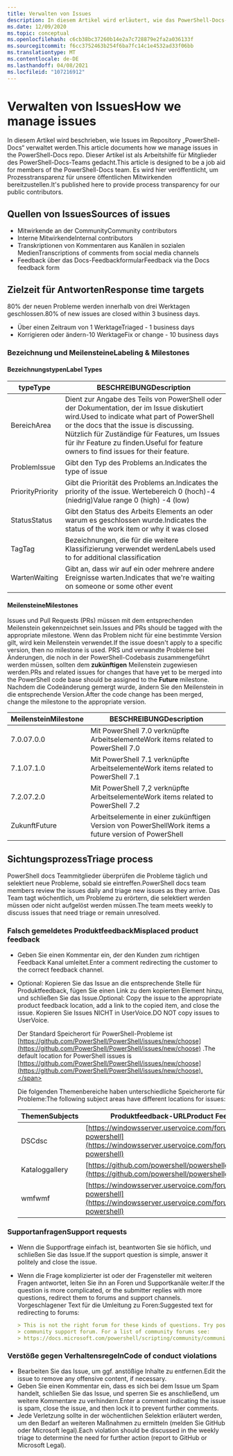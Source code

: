 ```yaml
---
title: Verwalten von Issues
description: In diesem Artikel wird erläutert, wie das PowerShell-Docs-Team Issues verwaltet.
ms.date: 12/09/2020
ms.topic: conceptual
ms.openlocfilehash: c6cb38bc37260b14e2a7c728879e2fa2a036133f
ms.sourcegitcommit: f6cc3752463b254f6ba7fc14c1e4532ad33f06bb
ms.translationtype: MT
ms.contentlocale: de-DE
ms.lasthandoff: 04/08/2021
ms.locfileid: "107216912"
---
```

# <a name="how-we-manage-issues"></a><span data-ttu-id="af79c-103">Verwalten von Issues</span><span class="sxs-lookup"><span data-stu-id="af79c-103">How we manage issues</span></span>

<span data-ttu-id="af79c-104">In diesem Artikel wird beschrieben, wie Issues im Repository „PowerShell-Docs“ verwaltet werden.</span><span class="sxs-lookup"><span data-stu-id="af79c-104">This article documents how we manage issues in the PowerShell-Docs repo.</span></span> <span data-ttu-id="af79c-105">Dieser Artikel ist als Arbeitshilfe für Mitglieder des PowerShell-Docs-Teams gedacht.</span><span class="sxs-lookup"><span data-stu-id="af79c-105">This article is designed to be a job aid for members of the PowerShell-Docs team.</span></span> <span data-ttu-id="af79c-106">Es wird hier veröffentlicht, um Prozesstransparenz für unsere öffentlichen Mitwirkenden bereitzustellen.</span><span class="sxs-lookup"><span data-stu-id="af79c-106">It's published here to provide process transparency for our public contributors.</span></span>

## <a name="sources-of-issues"></a><span data-ttu-id="af79c-107">Quellen von Issues</span><span class="sxs-lookup"><span data-stu-id="af79c-107">Sources of issues</span></span>

- <span data-ttu-id="af79c-108">Mitwirkende an der Community</span><span class="sxs-lookup"><span data-stu-id="af79c-108">Community contributors</span></span>
- <span data-ttu-id="af79c-109">Interne Mitwirkende</span><span class="sxs-lookup"><span data-stu-id="af79c-109">Internal contributors</span></span>
- <span data-ttu-id="af79c-110">Transkriptionen von Kommentaren aus Kanälen in sozialen Medien</span><span class="sxs-lookup"><span data-stu-id="af79c-110">Transcriptions of comments from social media channels</span></span>
- <span data-ttu-id="af79c-111">Feedback über das Docs-Feedbackformular</span><span class="sxs-lookup"><span data-stu-id="af79c-111">Feedback via the Docs feedback form</span></span>

## <a name="response-time-targets"></a><span data-ttu-id="af79c-112">Zielzeit für Antworten</span><span class="sxs-lookup"><span data-stu-id="af79c-112">Response time targets</span></span>

<span data-ttu-id="af79c-113">80% der neuen Probleme werden innerhalb von drei Werktagen geschlossen.</span><span class="sxs-lookup"><span data-stu-id="af79c-113">80% of new issues are closed within 3 business days.</span></span>

- <span data-ttu-id="af79c-114">Über einen Zeitraum von 1 Werktage</span><span class="sxs-lookup"><span data-stu-id="af79c-114">Triaged - 1 business days</span></span>
- <span data-ttu-id="af79c-115">Korrigieren oder ändern-10 Werktage</span><span class="sxs-lookup"><span data-stu-id="af79c-115">Fix or change - 10 business days</span></span>

### <a name="labeling--milestones"></a><span data-ttu-id="af79c-116">Bezeichnung und Meilensteine</span><span class="sxs-lookup"><span data-stu-id="af79c-116">Labeling & Milestones</span></span>

#### <a name="label-types"></a><span data-ttu-id="af79c-117">Bezeichnungstypen</span><span class="sxs-lookup"><span data-stu-id="af79c-117">Label Types</span></span>

|   <span data-ttu-id="af79c-118">type</span><span class="sxs-lookup"><span data-stu-id="af79c-118">Type</span></span>   | <span data-ttu-id="af79c-119">BESCHREIBUNG</span><span class="sxs-lookup"><span data-stu-id="af79c-119">Description</span></span>                                                         |
| -------- | ------------------------------------------------------------------- |
| <span data-ttu-id="af79c-120">Bereich</span><span class="sxs-lookup"><span data-stu-id="af79c-120">Area</span></span>     | <span data-ttu-id="af79c-121">Dient zur Angabe des Teils von PowerShell oder der Dokumentation, der im Issue diskutiert wird.</span><span class="sxs-lookup"><span data-stu-id="af79c-121">Used to indicate what part of PowerShell or the docs that the issue is discussing.</span></span><br><span data-ttu-id="af79c-122">Nützlich für Zuständige für Features, um Issues für ihr Feature zu finden.</span><span class="sxs-lookup"><span data-stu-id="af79c-122">Useful for feature owners to find issues for their feature.</span></span> |
| <span data-ttu-id="af79c-123">Problem</span><span class="sxs-lookup"><span data-stu-id="af79c-123">Issue</span></span>    | <span data-ttu-id="af79c-124">Gibt den Typ des Problems an.</span><span class="sxs-lookup"><span data-stu-id="af79c-124">Indicates the type of issue</span></span>                                         |
| <span data-ttu-id="af79c-125">Priority</span><span class="sxs-lookup"><span data-stu-id="af79c-125">Priority</span></span> | <span data-ttu-id="af79c-126">Gibt die Priorität des Problems an.</span><span class="sxs-lookup"><span data-stu-id="af79c-126">Indicates the priority of the issue.</span></span> <span data-ttu-id="af79c-127">Wertebereich 0 (hoch)-4 (niedrig)</span><span class="sxs-lookup"><span data-stu-id="af79c-127">Value range 0 (high) -4 (low)</span></span>  |
| <span data-ttu-id="af79c-128">Status</span><span class="sxs-lookup"><span data-stu-id="af79c-128">Status</span></span>   | <span data-ttu-id="af79c-129">Gibt den Status des Arbeits Elements an oder warum es geschlossen wurde.</span><span class="sxs-lookup"><span data-stu-id="af79c-129">Indicates the status of the work item or why it was closed</span></span>          |
| <span data-ttu-id="af79c-130">Tag</span><span class="sxs-lookup"><span data-stu-id="af79c-130">Tag</span></span>      | <span data-ttu-id="af79c-131">Bezeichnungen, die für die weitere Klassifizierung verwendet werden</span><span class="sxs-lookup"><span data-stu-id="af79c-131">Labels used to for additional classification</span></span>                        |
| <span data-ttu-id="af79c-132">Warten</span><span class="sxs-lookup"><span data-stu-id="af79c-132">Waiting</span></span>  | <span data-ttu-id="af79c-133">Gibt an, dass wir auf ein oder mehrere andere Ereignisse warten.</span><span class="sxs-lookup"><span data-stu-id="af79c-133">Indicates that we're waiting on someone or some other event</span></span>         |

#### <a name="milestones"></a><span data-ttu-id="af79c-134">Meilensteine</span><span class="sxs-lookup"><span data-stu-id="af79c-134">Milestones</span></span>

<span data-ttu-id="af79c-135">Issues und Pull Requests (PRs) müssen mit dem entsprechenden Meilenstein gekennzeichnet sein.</span><span class="sxs-lookup"><span data-stu-id="af79c-135">Issues and PRs should be tagged with the appropriate milestone.</span></span> <span data-ttu-id="af79c-136">Wenn das Problem nicht für eine bestimmte Version gilt, wird kein Meilenstein verwendet.</span><span class="sxs-lookup"><span data-stu-id="af79c-136">If the issue doesn't apply to a specific version, then no milestone is used.</span></span> <span data-ttu-id="af79c-137">PRS und verwandte Probleme bei Änderungen, die noch in der PowerShell-Codebasis zusammengeführt werden müssen, sollten dem **zukünftigen** Meilenstein zugewiesen werden.</span><span class="sxs-lookup"><span data-stu-id="af79c-137">PRs and related issues for changes that have yet to be merged into the PowerShell code base should be assigned to the **Future** milestone.</span></span> <span data-ttu-id="af79c-138">Nachdem die Codeänderung gemergt wurde, ändern Sie den Meilenstein in die entsprechende Version.</span><span class="sxs-lookup"><span data-stu-id="af79c-138">After the code change has been merged, change the milestone to the appropriate version.</span></span>

|    <span data-ttu-id="af79c-139">Meilenstein</span><span class="sxs-lookup"><span data-stu-id="af79c-139">Milestone</span></span>     |                    <span data-ttu-id="af79c-140">BESCHREIBUNG</span><span class="sxs-lookup"><span data-stu-id="af79c-140">Description</span></span>                     |
| ---------------- | -------------------------------------------------- |
| <span data-ttu-id="af79c-141">7.0.0</span><span class="sxs-lookup"><span data-stu-id="af79c-141">7.0.0</span></span>            | <span data-ttu-id="af79c-142">Mit PowerShell 7.0 verknüpfte Arbeitselemente</span><span class="sxs-lookup"><span data-stu-id="af79c-142">Work items related to PowerShell 7.0</span></span>               |
| <span data-ttu-id="af79c-143">7.1.0</span><span class="sxs-lookup"><span data-stu-id="af79c-143">7.1.0</span></span>            | <span data-ttu-id="af79c-144">Mit PowerShell 7.1 verknüpfte Arbeitselemente</span><span class="sxs-lookup"><span data-stu-id="af79c-144">Work items related to PowerShell 7.1</span></span>               |
| <span data-ttu-id="af79c-145">7.2.0</span><span class="sxs-lookup"><span data-stu-id="af79c-145">7.2.0</span></span>            | <span data-ttu-id="af79c-146">Mit PowerShell 7,2 verknüpfte Arbeitselemente</span><span class="sxs-lookup"><span data-stu-id="af79c-146">Work items related to PowerShell 7.2</span></span>               |
| <span data-ttu-id="af79c-147">Zukunft</span><span class="sxs-lookup"><span data-stu-id="af79c-147">Future</span></span>           | <span data-ttu-id="af79c-148">Arbeitselemente in einer zukünftigen Version von PowerShell</span><span class="sxs-lookup"><span data-stu-id="af79c-148">Work items a future version of PowerShell</span></span>          |

## <a name="triage-process"></a><span data-ttu-id="af79c-149">Sichtungsprozess</span><span class="sxs-lookup"><span data-stu-id="af79c-149">Triage process</span></span>

<span data-ttu-id="af79c-150">PowerShell docs Teammitglieder überprüfen die Probleme täglich und selektiert neue Probleme, sobald sie eintreffen.</span><span class="sxs-lookup"><span data-stu-id="af79c-150">PowerShell docs team members review the issues daily and triage new issues as they arrive.</span></span> <span data-ttu-id="af79c-151">Das Team tagt wöchentlich, um Probleme zu erörtern, die selektiert werden müssen oder nicht aufgelöst werden müssen.</span><span class="sxs-lookup"><span data-stu-id="af79c-151">The team meets weekly to discuss issues that need triage or remain unresolved.</span></span>

### <a name="misplaced-product-feedback"></a><span data-ttu-id="af79c-152">Falsch gemeldetes Produktfeedback</span><span class="sxs-lookup"><span data-stu-id="af79c-152">Misplaced product feedback</span></span>

- <span data-ttu-id="af79c-153">Geben Sie einen Kommentar ein, der den Kunden zum richtigen Feedback Kanal umleitet.</span><span class="sxs-lookup"><span data-stu-id="af79c-153">Enter a comment redirecting the customer to the correct feedback channel.</span></span>
- <span data-ttu-id="af79c-154">Optional: Kopieren Sie das Issue an die entsprechende Stelle für Produktfeedback, fügen Sie einen Link zu dem kopierten Element hinzu, und schließen Sie das Issue.</span><span class="sxs-lookup"><span data-stu-id="af79c-154">Optional: Copy the issue to the appropriate product feedback location, add a link to the copied item, and close the issue.</span></span> <span data-ttu-id="af79c-155">Kopieren Sie Issues NICHT in UserVoice.</span><span class="sxs-lookup"><span data-stu-id="af79c-155">DO NOT copy issues to UserVoice.</span></span>

  <span data-ttu-id="af79c-156">Der Standard Speicherort für PowerShell-Probleme ist [https://github.com/PowerShell/PowerShell/issues/new/choose](https://github.com/PowerShell/PowerShell/issues/new/choose) .</span><span class="sxs-lookup"><span data-stu-id="af79c-156">The default location for PowerShell issues is [https://github.com/PowerShell/PowerShell/issues/new/choose](https://github.com/PowerShell/PowerShell/issues/new/choose).</span></span>

  <span data-ttu-id="af79c-157">Die folgenden Themenbereiche haben unterschiedliche Speicherorte für Probleme:</span><span class="sxs-lookup"><span data-stu-id="af79c-157">The following subject areas have different locations for issues:</span></span>

  | <span data-ttu-id="af79c-158">Themen</span><span class="sxs-lookup"><span data-stu-id="af79c-158">Subjects</span></span> |                                                     <span data-ttu-id="af79c-159">Produktfeedback-URL</span><span class="sxs-lookup"><span data-stu-id="af79c-159">Product Feedback URL</span></span>                                                     |
  | -------- | ---------------------------------------------------------------------------------------------------------------------------- |
  | <span data-ttu-id="af79c-160">DSC</span><span class="sxs-lookup"><span data-stu-id="af79c-160">dsc</span></span>      | [https://windowsserver.uservoice.com/forums/301869-powershell](https://windowsserver.uservoice.com/forums/301869-powershell) |
  | <span data-ttu-id="af79c-161">Katalog</span><span class="sxs-lookup"><span data-stu-id="af79c-161">gallery</span></span>  | [https://github.com/powershell/powershellgallery/issues/new](https://github.com/powershell/powershellgallery/issues/new)     |
  | <span data-ttu-id="af79c-162">wmf</span><span class="sxs-lookup"><span data-stu-id="af79c-162">wmf</span></span>      | [https://windowsserver.uservoice.com/forums/301869-powershell](https://windowsserver.uservoice.com/forums/301869-powershell) |

### <a name="support-requests"></a><span data-ttu-id="af79c-163">Supportanfragen</span><span class="sxs-lookup"><span data-stu-id="af79c-163">Support requests</span></span>

- <span data-ttu-id="af79c-164">Wenn die Supportfrage einfach ist, beantworten Sie sie höflich, und schließen Sie das Issue.</span><span class="sxs-lookup"><span data-stu-id="af79c-164">If the support question is simple, answer it politely and close the issue.</span></span>
- <span data-ttu-id="af79c-165">Wenn die Frage komplizierter ist oder der Fragensteller mit weiteren Fragen antwortet, leiten Sie ihn an Foren und Supportkanäle weiter.</span><span class="sxs-lookup"><span data-stu-id="af79c-165">If the question is more complicated, or the submitter replies with more questions, redirect them to forums and support channels.</span></span> <span data-ttu-id="af79c-166">Vorgeschlagener Text für die Umleitung zu Foren:</span><span class="sxs-lookup"><span data-stu-id="af79c-166">Suggested text for redirecting to forums:</span></span>

  ```Markdown
  > This is not the right forum for these kinds of questions. Try posting your question in a
  > community support forum. For a list of community forums see:
  > https://docs.microsoft.com/powershell/scripting/community/community-support
  ```

### <a name="code-of-conduct-violations"></a><span data-ttu-id="af79c-167">Verstöße gegen Verhaltensregeln</span><span class="sxs-lookup"><span data-stu-id="af79c-167">Code of conduct violations</span></span>

- <span data-ttu-id="af79c-168">Bearbeiten Sie das Issue, um ggf. anstößige Inhalte zu entfernen.</span><span class="sxs-lookup"><span data-stu-id="af79c-168">Edit the issue to remove any offensive content, if necessary.</span></span>
- <span data-ttu-id="af79c-169">Geben Sie einen Kommentar ein, dass es sich bei dem Issue um Spam handelt, schließen Sie das Issue, und sperren Sie es anschließend, um weitere Kommentare zu verhindern.</span><span class="sxs-lookup"><span data-stu-id="af79c-169">Enter a comment indicating the issue is spam, close the issue, and then lock it to prevent further comments.</span></span>
- <span data-ttu-id="af79c-170">Jede Verletzung sollte in der wöchentlichen Selektion erläutert werden, um den Bedarf an weiteren Maßnahmen zu ermitteln (melden Sie GitHub oder Microsoft legal).</span><span class="sxs-lookup"><span data-stu-id="af79c-170">Each violation should be discussed in the weekly triage to determine the need for further action (report to GitHub or Microsoft Legal).</span></span>

